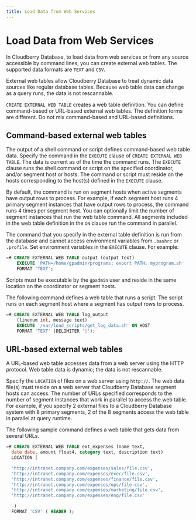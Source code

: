 ```yaml
---
title: Load Data from Web Services
---
```


# Load Data from Web Services

In Cloudberry Database, to load data from web services or from any source accessible by command lines, you can create external web tables. The supported data formats are `TEXT` and `CSV`.

External web tables allow Cloudberry Database to treat dynamic data sources like regular database tables. Because web table data can change as a query runs, the data is not rescannable.

`CREATE EXTERNAL WEB TABLE` creates a web table definition. You can define command-based or URL-based external web tables. The definition forms are different. Do not mix command-based and URL-based definitions.

## Command-based external web tables

The output of a shell command or script defines command-based web table data. Specify the command in the `EXECUTE` clause of `CREATE EXTERNAL WEB TABLE`. The data is current as of the time the command runs. The `EXECUTE` clause runs the shell command or script on the specified coordinator, and/or segment host or hosts. The command or script must reside on the hosts corresponding to the host(s) defined in the `EXECUTE` clause.

By default, the command is run on segment hosts when active segments have output rows to process. For example, if each segment host runs 4 primary segment instances that have output rows to process, the command runs 4 times per segment host. You can optionally limit the number of segment instances that run the web table command. All segments included in the web table definition in the `ON` clause run the command in parallel.

The command that you specify in the external table definition is run from the database and cannot access environment variables from `.bashrc` or `.profile`. Set environment variables in the `EXECUTE` clause. For example:

```sql
=# CREATE EXTERNAL WEB TABLE output (output text)
    EXECUTE 'PATH=/home/gpadmin/programs; export PATH; myprogram.sh' 
    FORMAT 'TEXT';
```

Scripts must be executable by the `gpadmin` user and reside in the same location on the coordinator or segment hosts.

The following command defines a web table that runs a script. The script runs on each segment host where a segment has output rows to process.

```sql
=# CREATE EXTERNAL WEB TABLE log_output 
    (linenum int, message text) 
    EXECUTE '/var/load_scripts/get_log_data.sh' ON HOST 
    FORMAT 'TEXT' (DELIMITER '|');
```

## URL-based external web tables

A URL-based web table accesses data from a web server using the HTTP protocol. Web table data is dynamic; the data is not rescannable.

Specify the `LOCATION` of files on a web server using `http://`. The web data file(s) must reside on a web server that Cloudberry Database segment hosts can access. The number of URLs specified corresponds to the number of segment instances that work in parallel to access the web table. For example, if you specify 2 external files to a Cloudberry Database system with 8 primary segments, 2 of the 8 segments access the web table in parallel at query runtime.

The following sample command defines a web table that gets data from several URLs.

```sql
=# CREATE EXTERNAL WEB TABLE ext_expenses (name text, 
  date date, amount float4, category text, description text) 
  LOCATION ( 

  'http://intranet.company.com/expenses/sales/file.csv',
  'http://intranet.company.com/expenses/exec/file.csv',
  'http://intranet.company.com/expenses/finance/file.csv',
  'http://intranet.company.com/expenses/ops/file.csv',
  'http://intranet.company.com/expenses/marketing/file.csv',
  'http://intranet.company.com/expenses/eng/file.csv' 

   )
  FORMAT 'CSV' ( HEADER );
```
